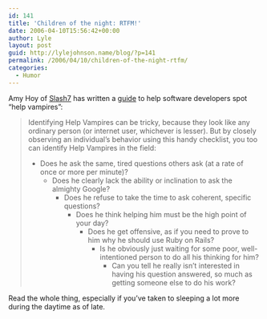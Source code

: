 ```yaml
---
id: 141
title: 'Children of the night: RTFM!'
date: 2006-04-10T15:56:42+00:00
author: Lyle
layout: post
guid: http://lylejohnson.name/blog/?p=141
permalink: /2006/04/10/children-of-the-night-rtfm/
categories:
  - Humor
---
```

Amy Hoy of [Slash7](http://www.slash7.com/) has written a [guide](http://www.slash7.com/pages/vampires) to help software developers spot &#8220;help vampires&#8221;: 

> Identifying Help Vampires can be tricky, because they look like any ordinary person (or internet user, whichever is lesser). But by closely observing an individual&#8217;s behavior using this handy checklist, you too can identify Help Vampires in the field:
> 
>   * Does he ask the same, tired questions others ask (at a rate of once or more per minute)? 
>       * Does he clearly lack the ability or inclination to ask the almighty Google? 
>           * Does he refuse to take the time to ask coherent, specific questions? 
>               * Does he think helping him must be the high point of your day? 
>                   * Does he get offensive, as if you need to prove to him why he should use Ruby on Rails? 
>                       * Is he obviously just waiting for some poor, well-intentioned person to do all his thinking for him? 
>                           * Can you tell he really isn&#8217;t interested in having his question answered, so much as getting someone else to do his work?</ul></blockquote>Read the whole thing, especially if you&#8217;ve taken to sleeping a lot more during the daytime as of late.</p>